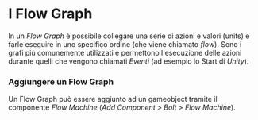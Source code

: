# I Flow Graph

In un _Flow Graph_ è possibile collegare una serie di azioni e valori \(units\) e farle eseguire in uno specifico ordine \(che viene chiamato _flow_\). Sono i grafi più comunemente utilizzati e permettono l'esecuzione delle azioni durante quelli che vengono chiamati _Eventi_ \(ad esempio lo Start di _Unity_\).

### Aggiungere un Flow Graph

Un Flow Graph può essere aggiunto ad un gameobject tramite il componente _Flow Machine_ \(_Add Component &gt; Bolt &gt; Flow Machine_\).



